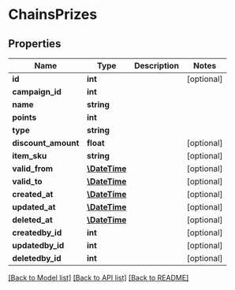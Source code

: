 # ChainsPrizes

## Properties
Name | Type | Description | Notes
------------ | ------------- | ------------- | -------------
**id** | **int** |  | [optional] 
**campaign_id** | **int** |  | 
**name** | **string** |  | 
**points** | **int** |  | 
**type** | **string** |  | 
**discount_amount** | **float** |  | [optional] 
**item_sku** | **string** |  | [optional] 
**valid_from** | [**\DateTime**](\DateTime.md) |  | [optional] 
**valid_to** | [**\DateTime**](\DateTime.md) |  | [optional] 
**created_at** | [**\DateTime**](\DateTime.md) |  | [optional] 
**updated_at** | [**\DateTime**](\DateTime.md) |  | [optional] 
**deleted_at** | [**\DateTime**](\DateTime.md) |  | [optional] 
**createdby_id** | **int** |  | [optional] 
**updatedby_id** | **int** |  | [optional] 
**deletedby_id** | **int** |  | [optional] 

[[Back to Model list]](../../README.md#documentation-for-models) [[Back to API list]](../../README.md#documentation-for-api-endpoints) [[Back to README]](../../README.md)

